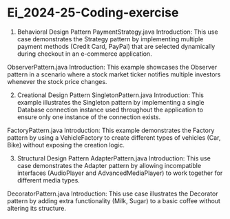 # Ei_2024-25-Coding-exercise
1. Behavioral Design Pattern
PaymentStrategy.java
Introduction:
This use case demonstrates the Strategy pattern by implementing multiple payment methods (Credit Card, PayPal) that are selected dynamically during checkout in an e-commerce application.

ObserverPattern.java
Introduction:
This example showcases the Observer pattern in a scenario where a stock market ticker notifies multiple investors whenever the stock price changes.

2. Creational Design Pattern
SingletonPattern.java
Introduction:
This example illustrates the Singleton pattern by implementing a single Database connection instance used throughout the application to ensure only one instance of the connection exists.

FactoryPattern.java
Introduction:
This example demonstrates the Factory pattern by using a VehicleFactory to create different types of vehicles (Car, Bike) without exposing the creation logic.

3. Structural Design Pattern
AdapterPattern.java
Introduction:
This use case demonstrates the Adapter pattern by allowing incompatible interfaces (AudioPlayer and AdvancedMediaPlayer) to work together for different media types.

DecoratorPattern.java
Introduction:
This use case illustrates the Decorator pattern by adding extra functionality (Milk, Sugar) to a basic coffee without altering its structure.

